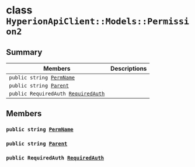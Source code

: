 # class `HyperionApiClient::Models::Permission2` 

## Summary

 Members                        | Descriptions                                
--------------------------------|---------------------------------------------
`public string `[`PermName`](#class_hyperion_api_client_1_1_models_1_1_permission2_1adf0b6ef6d6397b969eae4f511b507733) | 
`public string `[`Parent`](#class_hyperion_api_client_1_1_models_1_1_permission2_1a08af004a8b78a8e9eab64e7f1fda042c) | 
`public RequiredAuth `[`RequiredAuth`](#class_hyperion_api_client_1_1_models_1_1_permission2_1acda234fb593b93979278539cf31aa2a7) | 

## Members

### `public string `[`PermName`](#class_hyperion_api_client_1_1_models_1_1_permission2_1adf0b6ef6d6397b969eae4f511b507733) 

### `public string `[`Parent`](#class_hyperion_api_client_1_1_models_1_1_permission2_1a08af004a8b78a8e9eab64e7f1fda042c) 

### `public RequiredAuth `[`RequiredAuth`](#class_hyperion_api_client_1_1_models_1_1_permission2_1acda234fb593b93979278539cf31aa2a7) 

